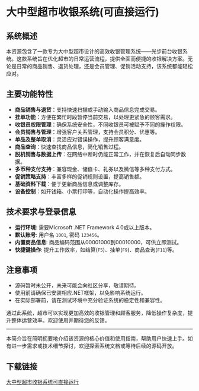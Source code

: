 # 大中型超市收银系统(可直接运行)

## 系统概述

本资源包含了一款专为大中型超市设计的高效收银管理系统——光步前台收银系统。这款系统旨在优化超市的日常运营流程，提供全面而便捷的收银解决方案。无论是日常的商品销售、退货处理，还是会员管理、促销活动支持，该系统都能轻松应对。

## 主要功能特性

- **商品销售与退货**：支持快速扫描或手动输入商品信息完成交易。
- **挂单功能**：方便在繁忙时段暂停当前交易，以处理更紧急的顾客需求。
- **收银员权限管理**：确保系统安全性，不同收银员可被赋予不同的操作权限。
- **会员销售与管理**：增强客户关系管理，支持会员积分、优惠等。
- **单品及整单取消**：灵活应对错误操作，提升顾客满意度。
- **商品查询**：快速查找商品信息，简化销售过程。
- **脱机销售与数据上传**：在网络中断时仍能正常工作，并在恢复后自动同步数据。
- **多币种支付支持**：兼容现金、储值卡、礼券以及微信等多种支付方式。
- **促销策略支持**：丰富多样的促销规则设置，提高销售额。
- **基础资料下载**：便于更新商品信息或调整库存。
- **设备控制**：如开钱箱、小票打印等，自动化操作提高效率。

## 技术要求与登录信息

- **运行环境**: 需要Microsoft .NET Framework 4.0或以上版本。
- **默认账号**: 用户名 `1001`, 密码 `123456`。
- **内置商品信息**: 商品编码范围从00001000到00010000，可供立即测试。
- **快捷键操作**: 提升工作效率，如结算(`F5`)、挂单(`F9`)、商品查询(`F11`)等。

## 注意事项

- 源码暂时未公开，未来可能会向社区分享，敬请期待。
- 使用前请确保已安装相应.NET框架，以免影响系统运行。
- 在实际部署前，请在测试环境中充分验证系统的稳定性和兼容性。

通过此系统，超市可以实现更加高效的收银管理和顾客服务，降低操作复杂度，提升整体运营效率。欢迎使用并期待您的反馈。

---

本简介旨在简明扼要地介绍该资源的核心价值和使用指南，帮助用户快速上手。如有进一步需求或技术细节探讨，欢迎探索系统文档或等待后续的源码开放。

## 下载链接

[大中型超市收银系统可直接运行](https://pan.quark.cn/s/9306dae5a37d)